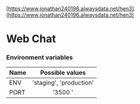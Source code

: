 [https://www.jonathan240196.alwaysdata.net/hen3](https://www.jonathan240196.alwaysdata.net/hen3)
# Web Chat

### Environment variables

| Name          | Possible values         |
| ------------- |:-------------:          |
| ENV           | 'staging', 'production' |
| PORT          | '3500  '                |
